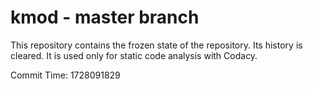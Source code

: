 # kmod - master branch

This repository contains the frozen state of the repository.
Its history is cleared. It is used only for static code
analysis with Codacy.

Commit Time: 1728091829